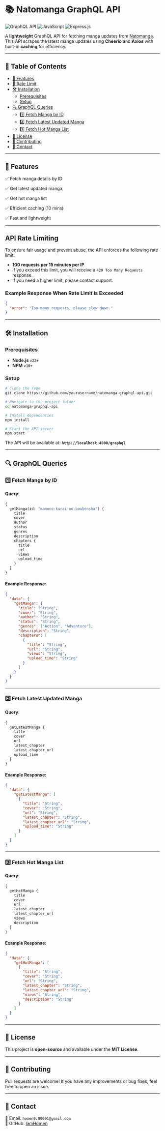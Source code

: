 # 📚 Natomanga GraphQL API

![GraphQL API](https://img.shields.io/badge/GraphQL-API-blueviolet?style=for-the-badge&logo=graphql)
![JavaScript](https://img.shields.io/badge/JavaScript-ES6+-yellow?style=for-the-badge&logo=javascript)
![Express.js](https://img.shields.io/badge/Express.js-API-green?style=for-the-badge&logo=express)

A **lightweight** GraphQL API for fetching manga updates from [Natomanga](https://www.natomanga.com). This API scrapes the latest manga updates using **Cheerio** and **Axios** with built-in **caching** for efficiency.

---

## 📖 Table of Contents
- [🚀 Features](#-features)
- [🚦 Rate Limit](#-api-rate-limiting)
- [🛠 Installation](#-installation)
  - [Prerequisites](#prerequisites)
  - [Setup](#setup)
- [🔍 GraphQL Queries](#-graphql-queries)
  - [1️⃣ Fetch Manga by ID](#1%ef%b8%8f-fetch-manga-by-id)
  - [2️⃣ Fetch Latest Updated Manga](#2%ef%b8%8f-fetch-latest-updated-manga)
  - [3️⃣ Fetch Hot Manga List](#3%ef%b8%8f-fetch-hot-manga-list)
- [📜 License](#-license)
- [🤝 Contributing](#-contributing)
- [💬 Contact](#-contact)

---

## 🚀 Features
✅ Fetch manga details by ID

✅ Get latest updated manga

✅ Get hot manga list

✅ Efficient caching (10 mins)

✅ Fast and lightweight

---

## API Rate Limiting

To ensure fair usage and prevent abuse, the API enforces the following rate limit:

- **100 requests per 15 minutes per IP**
- If you exceed this limit, you will receive a `429 Too Many Requests` response.
- If you need a higher limit, please contact support.

### Example Response When Rate Limit is Exceeded
```json
{
  "error": "Too many requests, please slow down."
}
```

---

## 🛠 Installation

### **Prerequisites**
- **Node.js** `v22+`
- **NPM** `v10+`

### **Setup**
```bash
# Clone the repo
git clone https://github.com/yourusername/natomanga-graphql-api.git

# Navigate to the project folder
cd natomanga-graphql-api

# Install dependencies
npm install

# Start the API server
npm start
```

The API will be available at: **`http://localhost:4000/graphql`**

---

## 🔍 GraphQL Queries

### **1️⃣ Fetch Manga by ID**
#### **Query:**
```graphql
{
  getManga(id: "mamono-kurai-no-boukensha") {
    title
    cover
    author
    status
    genres
    description
    chapters {
      title
      url
      views
      upload_time
    }
  }
}
```
#### **Example Response:**
```json
{
  "data": {
    "getManga": {
      "title": "String",
      "cover": "String",
      "author": "String",
      "status": "String",
      "genres": ["Action", "Adventure"],
      "description": "String",
      "chapters": [
        {
          "title": "String",
          "url": "String",
          "views": "String",
          "upload_time": "String"
        }
      ]
    }
  }
}
```

---

### **2️⃣ Fetch Latest Updated Manga**
#### **Query:**
```graphql
{
  getLatestManga {
    title
    cover
    url
    latest_chapter
    latest_chapter_url
    upload_time
  }
}
```
#### **Example Response:**
```json
{
  "data": {
    "getLatestManga": [
      {
        "title": "String",
        "cover": "String",
        "url": "String",
        "latest_chapter": "String",
        "latest_chapter_url": "String",
        "upload_time": "String"
      }
    ]
  }
}
```

---

### **3️⃣ Fetch Hot Manga List**
#### **Query:**
```graphql
{
  getHotManga {
    title
    cover
    url
    latest_chapter
    latest_chapter_url
    views
    description
  }
}
```
#### **Example Response:**
```json
{
  "data": {
    "getHotManga": [
      {
        "title": "String",
        "cover": "String",
        "url": "String",
        "latest_chapter": "String",
        "latest_chapter_url": "String",
        "views": "String",
        "description": "String"
      }
    ]
  }
}
```

---

## 📜 License
This project is **open-source** and available under the **MIT License**.

---

## 🤝 Contributing
Pull requests are welcome! If you have any improvements or bug fixes, feel free to open an issue.

---

## 💬 Contact
📧 Email: `homen0.00001@gmail.com`  
🐙 GitHub: [IamHomen](https://github.com/IamHomen)
